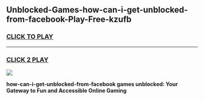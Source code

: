 
## Unblocked-Games-how-can-i-get-unblocked-from-facebook-Play-Free-kzufb
<h3>
<a href="https://premium76.site?title=how-can-i-get-unblocked-from-facebook&ref=20M">CLICK TO PLAY</a></h3>
<hr>

<h3>
<a href="https://premium76.site?title=how-can-i-get-unblocked-from-facebook&ref=20M">CLICK 2 PLAY</a>
  
</h3>

<a href="https://premium76.site?title=how-can-i-get-unblocked-from-facebook&ref=19M"><img src="https://clearcache.store/games.png"></a>


**how-can-i-get-unblocked-from-facebook games unblocked: Your Gateway to Fun and Accessible Online Gaming**
